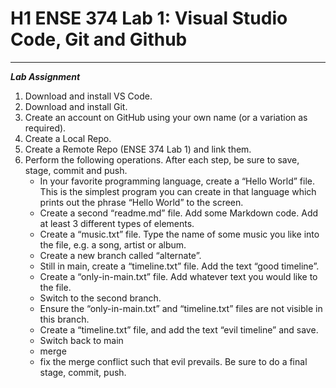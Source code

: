 # H1 ENSE 374 Lab 1: Visual Studio Code, Git and Github

---

***Lab Assignment***

1. Download and install VS Code.
2. Download and install Git.
3. Create an account on GitHub using your own name (or a variation as required).
4. Create a Local Repo.
5. Create a Remote Repo (ENSE 374 Lab 1) and link them.
6. Perform the following operations. After each step, be sure to save, stage, commit and push.
    - In your favorite programming language, create a “Hello World” file. This is the simplest program you can create in that language which prints out the phrase “Hello World” to the screen.
    - Create a second “readme.md” file. Add some Markdown code. Add at least 3 different types of elements.
    - Create a “music.txt” file. Type the name of some music you like into the file, e.g. a song, artist or album.
    - Create a new branch called “alternate”.
    - Still in main, create a “timeline.txt” file. Add the text “good timeline”.
    - Create a “only-in-main.txt” file. Add whatever text you would like to the file.
    - Switch to the second branch.
    - Ensure the “only-in-main.txt” and “timeline.txt” files are not visible in this branch.
    - Create a “timeline.txt” file, and add the text “evil timeline” and save.
    - Switch back to main
    - merge
    - fix the merge conflict such that evil prevails. Be sure to do a final stage, commit, push.